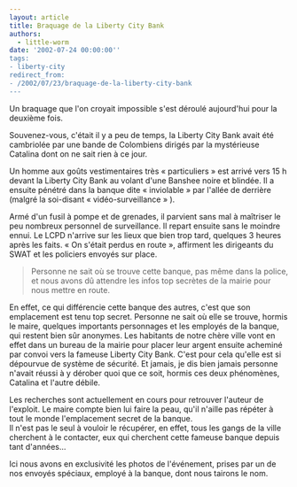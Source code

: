 ```yaml
---
layout: article
title: Braquage de la Liberty City Bank
authors:
  - little-worm
date: '2002-07-24 00:00:00''
tags:
- liberty-city
redirect_from:
- /2002/07/23/braquage-de-la-liberty-city-bank
---
```


Un braquage que l'on croyait impossible s'est déroulé aujourd'hui pour la deuxième fois.

Souvenez-vous, c'était il y a peu de temps, la Liberty City Bank avait été cambriolée par une bande de Colombiens dirigés par la mystérieuse Catalina dont on ne sait rien à ce jour.

Un homme aux goûts vestimentaires très « particuliers » est arrivé vers 15 h devant la Liberty City Bank au volant d'une Banshee noire et blindée. Il a ensuite pénétré dans la banque dite « inviolable » par l'allée de derrière (malgré la soi-disant « vidéo-surveillance » ).

Armé d'un fusil à pompe et de grenades, il parvient sans mal à maîtriser le peu nombreux personnel de surveillance. Il repart ensuite sans le moindre ennui. Le LCPD n'arrive sur les lieux que bien trop tard, quelques 3 heures après les faits. « On s'était perdus en route », affirment les dirigeants du SWAT et les policiers envoyés sur place.

> Personne ne sait où se trouve cette banque, pas même dans la police, et nous avons dû attendre les infos top secrètes de la mairie pour nous mettre en route.

En effet, ce qui différencie cette banque des autres, c'est que son emplacement est tenu top secret. Personne ne sait où elle se trouve, hormis le maire, quelques importants personnages et les employés de la banque, qui restent bien sûr anonymes. Les habitants de notre chère ville vont en effet dans un bureau de la mairie pour placer leur argent ensuite acheminé par convoi vers la fameuse Liberty City Bank. C'est pour cela qu'elle est si dépourvue de système de sécurité. Et jamais, je dis bien jamais personne n'avait réussi à y dérober quoi que ce soit, hormis ces deux phénomènes, Catalina et l'autre débile.

Les recherches sont actuellement en cours pour retrouver l'auteur de l'exploit. Le maire compte bien lui faire la peau, qu'il n'aille pas répéter à tout le monde l'emplacement secret de la banque.  
Il n'est pas le seul à vouloir le récupérer, en effet, tous les gangs de la ville cherchent à le contacter, eux qui cherchent cette fameuse banque depuis tant d'années...

Ici nous avons en exclusivité les photos de l'événement, prises par un de nos envoyés spéciaux, employé à la banque, dont nous tairons le nom.